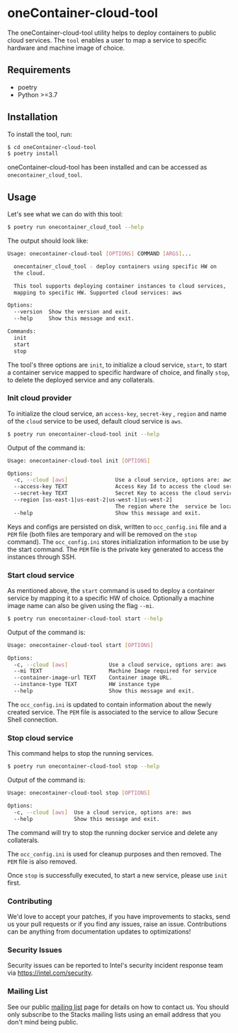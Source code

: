 # oneContainer-cloud-tool
The oneContainer-cloud-tool utility helps to deploy containers to public cloud services. The `tool` enables a user
to map a service to specific hardware and machine image of choice.

## Requirements

- poetry
- Python >=3.7

## Installation

To install the tool, run:

```bash
$ cd oneContainer-cloud-tool
$ poetry install
```

oneContainer-cloud-tool has been installed and can be accessed as `onecontainer_cloud_tool`.

## Usage

Let's see what we can do with this tool:

```bash
$ poetry run onecontainer_cloud_tool --help
```

The output should look like:

```bash
Usage: onecontainer-cloud-tool [OPTIONS] COMMAND [ARGS]...

  onecontainer_cloud_tool - deploy containers using specific HW on
  the cloud.

  This tool supports deploying container instances to cloud services,
  mapping to specific HW. Supported cloud services: aws

Options:
  --version  Show the version and exit.
  --help     Show this message and exit.

Commands:
  init
  start
  stop
```

The tool's three options are `init`, to initialize a cloud service, `start`, to start a container service mapped to specific hardware of choice, and finally `stop`, to delete the deployed service and any collaterals.

### Init cloud provider

To initialize the cloud service, an `access-key`, `secret-key` , `region` and name of the `cloud` service to be used, default cloud service is `aws`.

```bash
$ poetry run onecontainer-cloud-tool init --help
```

Output of the command is:

```bash
Usage: onecontainer-cloud-tool init [OPTIONS]

Options:
  -c, --cloud [aws]               Use a cloud service, options are: aws
  --access-key TEXT               Access Key Id to access the cloud service
  --secret-key TEXT               Secret Key to access the cloud service
  --region [us-east-1|us-east-2|us-west-1|us-west-2]
                                  The region where the  service be located
  --help                          Show this message and exit.
```

Keys and configs are persisted on disk, written to `occ_config.ini` file and a `PEM` file (both files are temporary and will be removed on the `stop` command).
The `occ_config.ini` stores initialization information to be use by the start command.
The `PEM` file is the private key generated to access the instances through SSH.

### Start cloud service

As mentioned above, the `start` command is used to deploy a container service by mapping it to a specific HW of choice. Optionally a machine image name can also be given using the flag `--mi`.

```bash
$ poetry run onecontainer-cloud-tool start --help
```

Output of the command is:

```bash
Usage: onecontainer-cloud-tool start [OPTIONS]

Options:
  -c, --cloud [aws]             Use a cloud service, options are: aws
  --mi TEXT                     Machine Image required for service
  --container-image-url TEXT    Container image URL.
  --instance-type TEXT          HW instance type
  --help                        Show this message and exit.
```

The `occ_config.ini` is updated to contain information about the newly created service.
The `PEM` file is associated to the service to allow Secure Shell connection.

### Stop cloud service

This command helps to stop the running services.

```bash
$ poetry run onecontainer-cloud-tool stop --help
```

Output of the command is:

```bash
Usage: onecontainer-cloud-tool stop [OPTIONS]

Options:
  -c, --cloud [aws]  Use a cloud service, options are: aws
  --help             Show this message and exit.
```
The command will try to stop the running docker service and delete any collaterals.

The `occ_config.ini` is used for cleanup purposes and then removed. 
The `PEM` file is also removed.

Once `stop` is successfully executed, to start a new service, please use `init` first.

### Contributing

We'd love to accept your patches, if you have improvements to stacks, send us your pull requests or if you find any issues, raise an issue. Contributions can be anything from documentation updates to optimizations!

### Security Issues

Security issues can be reported to Intel's security incident response team via https://intel.com/security.

### Mailing List

See our public [mailing list](https://lists.01.org/mailman/listinfo/stacks) page for details on how to contact us. You should only subscribe to the Stacks mailing lists using an email address that you don't mind being public.

